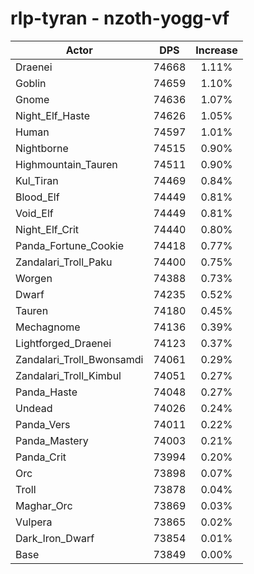 # rlp-tyran - nzoth-yogg-vf
| Actor | DPS | Increase |
|---|:---:|:---:|
|Draenei|74668|1.11%|
|Goblin|74659|1.10%|
|Gnome|74636|1.07%|
|Night_Elf_Haste|74626|1.05%|
|Human|74597|1.01%|
|Nightborne|74515|0.90%|
|Highmountain_Tauren|74511|0.90%|
|Kul_Tiran|74469|0.84%|
|Blood_Elf|74449|0.81%|
|Void_Elf|74449|0.81%|
|Night_Elf_Crit|74440|0.80%|
|Panda_Fortune_Cookie|74418|0.77%|
|Zandalari_Troll_Paku|74400|0.75%|
|Worgen|74388|0.73%|
|Dwarf|74235|0.52%|
|Tauren|74180|0.45%|
|Mechagnome|74136|0.39%|
|Lightforged_Draenei|74123|0.37%|
|Zandalari_Troll_Bwonsamdi|74061|0.29%|
|Zandalari_Troll_Kimbul|74051|0.27%|
|Panda_Haste|74048|0.27%|
|Undead|74026|0.24%|
|Panda_Vers|74011|0.22%|
|Panda_Mastery|74003|0.21%|
|Panda_Crit|73994|0.20%|
|Orc|73898|0.07%|
|Troll|73878|0.04%|
|Maghar_Orc|73869|0.03%|
|Vulpera|73865|0.02%|
|Dark_Iron_Dwarf|73854|0.01%|
|Base|73849|0.00%|
